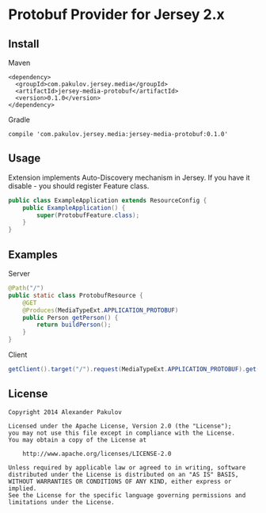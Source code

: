 Protobuf Provider for Jersey 2.x
================================

Install
-------
Maven
```
<dependency>
  <groupId>com.pakulov.jersey.media</groupId>
  <artifactId>jersey-media-protobuf</artifactId>
  <version>0.1.0</version>
</dependency>
```

Gradle
```
compile 'com.pakulov.jersey.media:jersey-media-protobuf:0.1.0'
```

Usage
-----
Extension implements Auto-Discovery mechanism in Jersey. If you have it disable - you should register Feature class.
``` java
public class ExampleApplication extends ResourceConfig {
    public ExampleApplication() {
        super(ProtobufFeature.class);
    }
}
```

Examples
--------
Server
``` java
@Path("/")
public static class ProtobufResource {
    @GET
    @Produces(MediaTypeExt.APPLICATION_PROTOBUF)
    public Person getPerson() {
        return buildPerson();
    }
}
```

Client
``` java
getClient().target("/").request(MediaTypeExt.APPLICATION_PROTOBUF).get(Person.class);
```

License
-------
    Copyright 2014 Alexander Pakulov
    
    Licensed under the Apache License, Version 2.0 (the "License");
    you may not use this file except in compliance with the License.
    You may obtain a copy of the License at
    
        http://www.apache.org/licenses/LICENSE-2.0
    
    Unless required by applicable law or agreed to in writing, software
    distributed under the License is distributed on an "AS IS" BASIS,
    WITHOUT WARRANTIES OR CONDITIONS OF ANY KIND, either express or implied.
    See the License for the specific language governing permissions and
    limitations under the License.